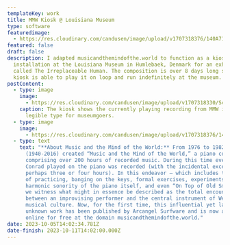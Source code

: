```yaml
---
templateKey: work
title: MMW Kiosk @ Louisiana Museum
type: software
featuredimage:
  - https://res.cloudinary.com/candusen/image/upload/v1707318376/140A7170_hkmale.jpg
featured: false
draft: false
description: I adapted musicandthemindofthe.world to function as a kiosk
  installation at the Louisiana Museum in Humlebaek, Denmark for an exhibition
  called The Irreplaceable Human. The composition is over 8 days long so the
  kiosk is able to play it on loop and run indefinitely at the museum.
postContent:
  - type: image
    image:
      - https://res.cloudinary.com/candusen/image/upload/v1707318330/Screenshot_2024-02-07_at_9.59.49_AM_rho78r.png
    caption: The kiosk shows the currently playing recording from MMW in large
      legible type for museumgoers.
  - type: image
    image:
      - https://res.cloudinary.com/candusen/image/upload/v1707318376/140A7170_hkmale.jpg
  - type: text
    text: "**About Music and the Mind of the World:** From 1976 to 1982, Tony Conrad
      (1940-2016) created “Music and the Mind of the World,” a piano composition
      comprising over 200 hours of recorded music. During this time everything
      Conrad played on the piano was recorded (with the incidental exception of
      perhaps three or four hours). In this endeavor – which includes the sounds
      of practicing, banging on the keys, formal exercises, experiments with the
      harmonic sonority of the piano itself, and even “On Top of Old Smokey” –
      we witness what might in essence be described as the total encounter
      between an improvising performer and the central instrument of Western
      musical culture. Now, for the first time, this influential yet largely
      unknown work has been published by Arcangel Surfware and is now available
      online for free at the domain musicandthemindofthe.world."
date: 2023-10-05T14:02:34.781Z
date-finish: 2023-10-11T14:02:00.000Z
---
```

